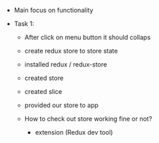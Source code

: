 - Main focus on functionality 

- Task 1:
  - After click on menu button it should collaps
  - create redux store to store state 
  - installed redux / redux-store
  - created store 
  - created slice
  - provided our store to app

  - How to check out store working fine or not?
    - extension (Redux dev tool)